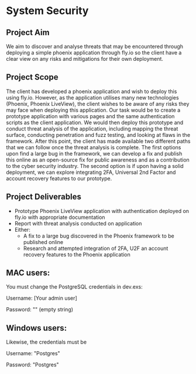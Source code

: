 # System Security
## Project Aim 
We aim to discover and analyse threats that may be encountered through deploying a simple phoenix application through fly.io so the client have a clear view on any risks and mitigations for their own deployment. 

## Project Scope  

The client has developed a phoenix application and wish to deploy this using fly.io. However, as the application utilises many new technologies (Phoenix, Phoenix LiveView), the client wishes to be aware of any risks they may face when deploying this application. Our task would be to create a prototype application with various pages and the same authentication scripts as the client application. We would then deploy this prototype and conduct threat analysis of the application, including mapping the threat surface, conducting penetration and fuzz testing, and looking at flaws in the framework. After this point, the client has made available two different paths that we can follow once the threat analysis is complete. The first options upon find a large bug in the framework, we can develop a fix and publish this online as an open-source fix for public awareness and as a contribution to the cyber security industry. The second option is if upon having a solid deployment, we can explore integrating 2FA, Universal 2nd Factor and account recovery features to our prototype. 

## Project Deliverables  

- Prototype Phoenix LiveView application with authentication deployed on fly.io with appropriate documentation  
- Report with threat analysis conducted on application  
- Either:  
  - A fix to a large bug discovered in the Phoenix framework to be published online 
  - Research and attempted integration of 2FA, U2F an account recovery features to the Phoenix application 

## MAC users:
You must change the PostgreSQL credentials in dev.exs:

Username: [Your admin user]

Password: "" (empty string)

## Windows users:

Likewise, the credentials must be

Username: "Postgres"

Password: "Postgres"
